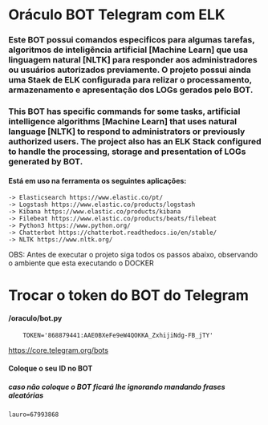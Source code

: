 Oráculo BOT Telegram com ELK
=========================

### Este BOT possui comandos especificos para algumas tarefas, algoritmos de inteligência artificial [Machine Learn] que usa linguagem natural [NLTK] para responder aos administradores ou usuários autorizados previamente. O projeto possui ainda uma Staek de ELK configurada para relizar o processamento, armazenamento e apresentação dos LOGs gerados pelo BOT.

### This BOT has specific commands for some tasks, artificial intelligence algorithms [Machine Learn] that uses natural language [NLTK] to respond to administrators or previously authorized users. The project also has an ELK Stack configured to handle the processing, storage and presentation of LOGs generated by BOT.

#### Está em uso na ferramenta os seguintes aplicações:

	-> Elasticsearch https://www.elastic.co/pt/
	-> Logstash https://www.elastic.co/products/logstash
	-> Kibana https://www.elastic.co/products/kibana
	-> Filebeat https://www.elastic.co/products/beats/filebeat
	-> Python3 https://www.python.org/
	-> Chatterbot https://chatterbot.readthedocs.io/en/stable/
	-> NLTK https://www.nltk.org/  

OBS: Antes de executar o projeto siga todos os passos abaixo, observando o ambiente que esta executando o DOCKER

# Trocar o token do BOT do Telegram

#### /oraculo/bot.py
	
		TOKEN='868879441:AAE0BXeFe9eW4QOKKA_ZxhijiNdg-FB_jTY'

https://core.telegram.org/bots

#### Coloque o seu ID no BOT
##### caso não coloque o BOT ficará lhe ignorando mandando frases aleatórias  	
	lauro=67993868
